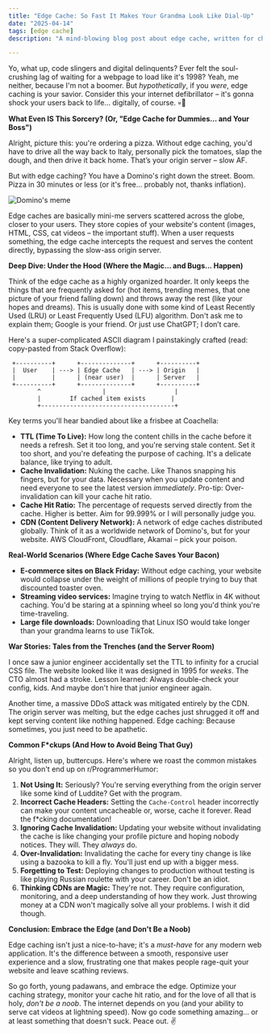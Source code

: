 ```yaml
---
title: "Edge Cache: So Fast It Makes Your Grandma Look Like Dial-Up"
date: "2025-04-14"
tags: [edge cache]
description: "A mind-blowing blog post about edge cache, written for chaotic Gen Z engineers."

---
```


Yo, what up, code slingers and digital delinquents? Ever felt the soul-crushing lag of waiting for a webpage to load like it's 1998? Yeah, me neither, because I'm not a boomer. But *hypothetically*, if you *were*, edge caching is your savior. Consider this your internet defibrillator – it's gonna shock your users back to life… digitally, of course. 💀🙏

**What Even IS This Sorcery? (Or, "Edge Cache for Dummies... and Your Boss")**

Alright, picture this: you're ordering a pizza. Without edge caching, you'd have to drive all the way back to Italy, personally pick the tomatoes, slap the dough, and then drive it back home. That’s your origin server – slow AF.

But with edge caching? You have a Domino's right down the street. Boom. Pizza in 30 minutes or less (or it's free… probably not, thanks inflation).

![Domino's meme](https://i.imgflip.com/40t47j.jpg)

Edge caches are basically mini-me servers scattered across the globe, closer to your users. They store copies of your website's content (images, HTML, CSS, cat videos – the important stuff). When a user requests something, the edge cache intercepts the request and serves the content directly, bypassing the slow-ass origin server.

**Deep Dive: Under the Hood (Where the Magic... and Bugs... Happen)**

Think of the edge cache as a highly organized hoarder. It only keeps the things that are frequently asked for (hot items, trending memes, that one picture of your friend falling down) and throws away the rest (like your hopes and dreams). This is usually done with some kind of Least Recently Used (LRU) or Least Frequently Used (LFU) algorithm. Don't ask me to explain them; Google is your friend. Or just use ChatGPT; I don’t care.

Here's a super-complicated ASCII diagram I painstakingly crafted (read: copy-pasted from Stack Overflow):

```
 +----------+      +--------------+      +----------+
 |  User    | ---> | Edge Cache   | ---> | Origin   |
 |          |      | (near user)  |      | Server   |
 +----------+      +--------------+      +----------+
        ^                 |                   |
        |        If cached item exists       |
        +-------------------------------------+
```

Key terms you'll hear bandied about like a frisbee at Coachella:

*   **TTL (Time To Live):** How long the content chills in the cache before it needs a refresh. Set it too long, and you're serving stale content. Set it too short, and you're defeating the purpose of caching. It's a delicate balance, like trying to adult.
*   **Cache Invalidation:** Nuking the cache. Like Thanos snapping his fingers, but for your data. Necessary when you update content and need everyone to see the latest version *immediately*. Pro-tip: Over-invalidation can kill your cache hit ratio.
*   **Cache Hit Ratio:** The percentage of requests served directly from the cache. Higher is better. Aim for 99.999% or I will personally judge you.
*   **CDN (Content Delivery Network):** A network of edge caches distributed globally. Think of it as a worldwide network of Domino's, but for your website. AWS CloudFront, Cloudflare, Akamai – pick your poison.

**Real-World Scenarios (Where Edge Cache Saves Your Bacon)**

*   **E-commerce sites on Black Friday:** Without edge caching, your website would collapse under the weight of millions of people trying to buy that discounted toaster oven.
*   **Streaming video services:** Imagine trying to watch Netflix in 4K without caching. You'd be staring at a spinning wheel so long you'd think you're time-traveling.
*   **Large file downloads:** Downloading that Linux ISO would take longer than your grandma learns to use TikTok.

**War Stories: Tales from the Trenches (and the Server Room)**

I once saw a junior engineer accidentally set the TTL to infinity for a crucial CSS file. The website looked like it was designed in 1995 for *weeks*. The CTO almost had a stroke. Lesson learned: Always double-check your config, kids. And maybe don't hire that junior engineer again.

Another time, a massive DDoS attack was mitigated entirely by the CDN. The origin server was melting, but the edge caches just shrugged it off and kept serving content like nothing happened. Edge caching: Because sometimes, you just need to be apathetic.

**Common F\*ckups (And How to Avoid Being That Guy)**

Alright, listen up, buttercups. Here's where we roast the common mistakes so you don't end up on r/ProgrammerHumor:

1.  **Not Using It:** Seriously? You're serving everything from the origin server like some kind of Luddite? Get with the program.
2.  **Incorrect Cache Headers:** Setting the `Cache-Control` header incorrectly can make your content uncacheable or, worse, cache it forever. Read the f\*cking documentation!
3.  **Ignoring Cache Invalidation:** Updating your website without invalidating the cache is like changing your profile picture and hoping nobody notices. They will. They *always* do.
4.  **Over-Invalidation:** Invalidating the cache for every tiny change is like using a bazooka to kill a fly. You'll just end up with a bigger mess.
5.  **Forgetting to Test:** Deploying changes to production without testing is like playing Russian roulette with your career. Don't be an idiot.
6. **Thinking CDNs are Magic:** They're not. They require configuration, monitoring, and a deep understanding of how they work. Just throwing money at a CDN won't magically solve all your problems. I wish it did though.

**Conclusion: Embrace the Edge (and Don't Be a Noob)**

Edge caching isn't just a nice-to-have; it's a *must-have* for any modern web application. It's the difference between a smooth, responsive user experience and a slow, frustrating one that makes people rage-quit your website and leave scathing reviews.

So go forth, young padawans, and embrace the edge. Optimize your caching strategy, monitor your cache hit ratio, and for the love of all that is holy, *don't be a noob*. The internet depends on you (and your ability to serve cat videos at lightning speed). Now go code something amazing… or at least something that doesn't suck. Peace out. ✌️
